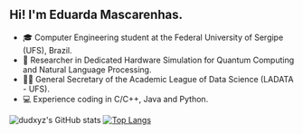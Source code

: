 ## **Hi! I'm Eduarda Mascarenhas.**

* 🎓 Computer Engineering student at the Federal University of Sergipe (UFS), Brazil.
* 📖 Researcher in Dedicated Hardware Simulation for Quantum Computing and Natural Language Processing.
* 👩‍💻 General Secretary of the Academic League of Data Science (LADATA - UFS).
* 💻 Experience coding in C/C++, Java and Python.

![dudxyz's GitHub stats](https://github-readme-stats.vercel.app/api?username=dudxyz&show_icons=true&theme=github_dark)
[![Top Langs](https://github-readme-stats.vercel.app/api/top-langs/?username=dudxyz&layout=compact)](https://github.com/dudxyz/github-readme-stats)

